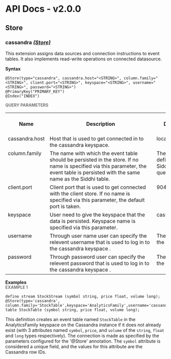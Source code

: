 # API Docs - v2.0.0

## Store

### cassandra *<a target="_blank" href="http://siddhi.io/documentation/siddhi-5.x/query-guide-5.x/#store">(Store)</a>*

<p style="word-wrap: break-word">This extension assigns data sources and connection instructions to event tables. It also implements read-write operations on connected datasource.</p>

<span id="syntax" class="md-typeset" style="display: block; font-weight: bold;">Syntax</span>
```
@Store(type="cassandra", cassandra.host="<STRING>", column.family="<STRING>", client.port="<STRING>", keyspace="<STRING>", username="<STRING>", password="<STRING>")
@PrimaryKey("PRIMARY_KEY")
@Index("INDEX")
```

<span id="query-parameters" class="md-typeset" style="display: block; color: rgba(0, 0, 0, 0.54); font-size: 12.8px; font-weight: bold;">QUERY PARAMETERS</span>
<table>
    <tr>
        <th>Name</th>
        <th style="min-width: 20em">Description</th>
        <th>Default Value</th>
        <th>Possible Data Types</th>
        <th>Optional</th>
        <th>Dynamic</th>
    </tr>
    <tr>
        <td style="vertical-align: top">cassandra.host</td>
        <td style="vertical-align: top; word-wrap: break-word">Host that is used to get connected in to the cassandra keyspace.</td>
        <td style="vertical-align: top">localhost</td>
        <td style="vertical-align: top">STRING</td>
        <td style="vertical-align: top">No</td>
        <td style="vertical-align: top">No</td>
    </tr>
    <tr>
        <td style="vertical-align: top">column.family</td>
        <td style="vertical-align: top; word-wrap: break-word">The name with which the event table should be persisted in the store. If no name is specified via this parameter, the event table is persisted with the same name as the Siddhi table.</td>
        <td style="vertical-align: top">The table name defined in the Siddhi Application query.</td>
        <td style="vertical-align: top">STRING</td>
        <td style="vertical-align: top">Yes</td>
        <td style="vertical-align: top">No</td>
    </tr>
    <tr>
        <td style="vertical-align: top">client.port</td>
        <td style="vertical-align: top; word-wrap: break-word">Client port that is used to get connected with the client store. If no name is specified via this parameter, the default port is taken.</td>
        <td style="vertical-align: top">9042</td>
        <td style="vertical-align: top">STRING</td>
        <td style="vertical-align: top">Yes</td>
        <td style="vertical-align: top">No</td>
    </tr>
    <tr>
        <td style="vertical-align: top">keyspace</td>
        <td style="vertical-align: top; word-wrap: break-word">User need to give the keyspace that the data is persisted. Keyspace name is specified via this parameter.</td>
        <td style="vertical-align: top">cassandraTestTable</td>
        <td style="vertical-align: top">STRING</td>
        <td style="vertical-align: top">No</td>
        <td style="vertical-align: top">No</td>
    </tr>
    <tr>
        <td style="vertical-align: top">username</td>
        <td style="vertical-align: top; word-wrap: break-word">Through user name user can specify the relevent username that is used to log in to the cassandra keyspace .</td>
        <td style="vertical-align: top">The username of the keyspace</td>
        <td style="vertical-align: top">STRING</td>
        <td style="vertical-align: top">Yes</td>
        <td style="vertical-align: top">No</td>
    </tr>
    <tr>
        <td style="vertical-align: top">password</td>
        <td style="vertical-align: top; word-wrap: break-word">Through password user can specify the relevent password that is used to log in to the cassandra keyspace .</td>
        <td style="vertical-align: top">The password of the keyspace</td>
        <td style="vertical-align: top">STRING</td>
        <td style="vertical-align: top">Yes</td>
        <td style="vertical-align: top">No</td>
    </tr>
</table>

<span id="examples" class="md-typeset" style="display: block; font-weight: bold;">Examples</span>
<span id="example-1" class="md-typeset" style="display: block; color: rgba(0, 0, 0, 0.54); font-size: 12.8px; font-weight: bold;">EXAMPLE 1</span>
```
define stream StockStream (symbol string, price float, volume long); 
@Store(type='cassandra', column.family='StockTable',keyspace='AnalyticsFamily',username='cassandra',password='cassandra',cassandra.host='localhost')@IndexBy('volume')@PrimaryKey('symbol')define table StockTable (symbol string, price float, volume long); 
```
<p style="word-wrap: break-word">This definition creates an event table named <code>StockTable</code> in the AnalyticsFamily keyspace on the Cassandra instance if it does not already exist (with 3 attributes named <code>symbol</code>, <code>price</code>, and <code>volume</code> of the <code>string</code>, <code>float</code> and <code>long</code> types respectively). The connection is made as specified by the parameters configured for the '@Store' annotation. The <code>symbol</code> attribute is considered a unique field, and the values for this attribute are the Cassandra row IDs.</p>

